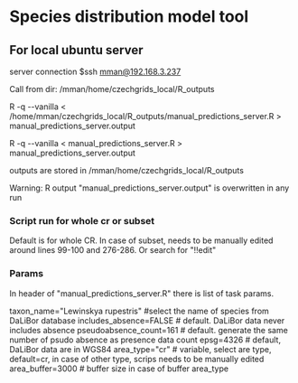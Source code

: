 # Species distribution model tool
## For local ubuntu server
server connection
$ssh mman@192.168.3.237

Call from dir: /mman/home/czechgrids_local/R_outputs 

R -q --vanilla < /home/mman/czechgrids_local/R_outputs/manual_predictions_server.R > manual_predictions_server.output

R -q --vanilla < manual_predictions_server.R > manual_predictions_server.output

outputs are stored in /mman/home/czechgrids_local/R_outputs 

Warning: 
R output "manual_predictions_server.output" is overwritten in any run

### Script run for whole cr or subset
Default is for whole CR. In case of subset, needs to be manually edited around lines 99-100 and 276-286. Or search for "!!edit"

### Params
In header of "manual_predictions_server.R" there is list of task params. 

taxon_name="Lewinskya rupestris" #select the name of species from DaLiBor database
includes_absence=FALSE # default. DaLiBor data never includes absence
pseudoabsence_count=161 # default. generate the same number of psudo absence as presence data count
epsg=4326 # default, DaLiBor data are in WGS84
area_type="cr" # variable, select are type, default=cr, in case of other type, scrips needs to be manually edited
area_buffer=3000 # buffer size in case of buffer area_type
